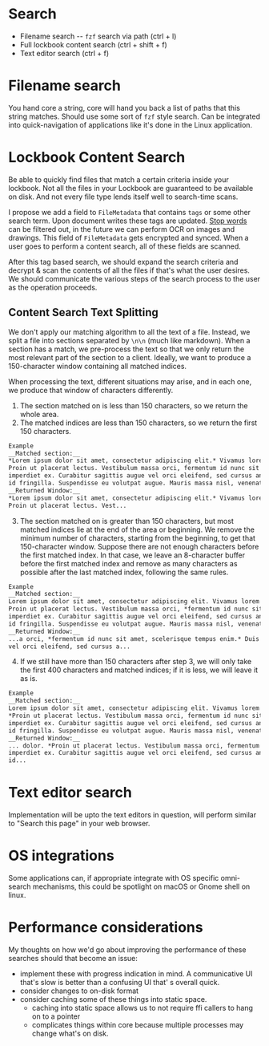 # Search

+ Filename search -- `fzf` search via path (ctrl + l)
+ Full lockbook content search (ctrl + shift + f)
+ Text editor search (ctrl + f)

# Filename search

You hand core a string, core will hand you back a list of paths that this string matches. Should use some sort of `fzf`
style search. Can be integrated into quick-navigation of applications like it's done in the Linux application.

# Lockbook Content Search

Be able to quickly find files that match a certain criteria inside your lockbook. Not all the files in your Lockbook are
guaranteed to be available on disk. And not every file type lends itself well to search-time scans.

I propose we add a field to `FileMetadata` that contains `tags` or some other search term. Upon document writes these
tags are updated. [Stop words](https://en.wikipedia.org/wiki/Stop_word) can be filtered out, in the future we can
perform OCR on images and drawings. This field of `FileMetadata` gets encrypted and synced. When a user goes to perform
a content search, all of these fields are scanned.

After this tag based search, we should expand the search criteria and decrypt & scan the contents of all the files if
that's what the user desires. We should communicate the various steps of the search process to the user as the operation
proceeds.

## Content Search Text Splitting

We don't apply our matching algorithm to all the text of a file. Instead, we split a file into sections separated by 
`\n\n` (much like markdown). When a section has a match, we pre-process the text so that we only return the most 
relevant part of the section to a client. Ideally, we want to produce a 150-character window containing all 
matched indices.

When processing the text, different situations may arise, and in each one, we produce that window of characters 
differently.
1. The section matched on is less than 150 characters, so we return the whole area.
2. The matched indices are less than 150 characters, so we return the first 150 characters.
```markdown
Example
__Matched section:__
*Lorem ipsum dolor sit amet, consectetur adipiscing elit.* Vivamus lorem purus, malesuada a dui a, auctor lobortis dolor. 
Proin ut placerat lectus. Vestibulum massa orci, fermentum id nunc sit amet, scelerisque tempus enim. Duis tristique 
imperdiet ex. Curabitur sagittis augue vel orci eleifend, sed cursus ante porta. Phasellus pellentesque vulputate ante 
id fringilla. Suspendisse eu volutpat augue. Mauris massa nisl, venenatis eget viverra non, ultrices vel enim.
__Returned Window:__
*Lorem ipsum dolor sit amet, consectetur adipiscing elit.* Vivamus lorem purus, malesuada a dui a, auctor lobortis dolor.
Proin ut placerat lectus. Vest...
```
3. The section matched on is greater than 150 characters, but most matched indices lie at the end of the area or 
beginning. We remove the minimum number of characters, starting from the beginning, to get that 150-character window. 
Suppose there are not enough characters before the first matched index. In that case, we leave an 8-character buffer 
before the first matched index and remove as many characters as possible after the last matched index, following the 
same rules.
```markdown
Example
__Matched section:__
Lorem ipsum dolor sit amet, consectetur adipiscing elit. Vivamus lorem purus, malesuada a dui a, auctor lobortis dolor.
Proin ut placerat lectus. Vestibulum massa orci, *fermentum id nunc sit amet, scelerisque tempus enim.* Duis tristique
imperdiet ex. Curabitur sagittis augue vel orci eleifend, sed cursus ante porta. Phasellus pellentesque vulputate ante
id fringilla. Suspendisse eu volutpat augue. Mauris massa nisl, venenatis eget viverra non, ultrices vel enim.
__Returned Window:__
...a orci, *fermentum id nunc sit amet, scelerisque tempus enim.* Duis tristique imperdiet ex. Curabitur sagittis augue 
vel orci eleifend, sed cursus a...
```
4. If we still have more than 150 characters after step 3, we will only take the first 400 characters and matched 
indices; if it is less, we will leave it as is.
```markdown
Example
__Matched section:__
Lorem ipsum dolor sit amet, consectetur adipiscing elit. Vivamus lorem purus, malesuada a dui a, auctor lobortis dolor.
*Proin ut placerat lectus. Vestibulum massa orci, fermentum id nunc sit amet, scelerisque tempus enim. Duis tristique
imperdiet ex. Curabitur sagittis augue vel orci eleifend, sed cursus ante porta. Phasellus pellentesque vulputate* ante
id fringilla. Suspendisse eu volutpat augue. Mauris massa nisl, venenatis eget viverra non, ultrices vel enim.
__Returned Window:__
... dolor. *Proin ut placerat lectus. Vestibulum massa orci, fermentum id nunc sit amet, scelerisque tempus enim. Duis tristique
imperdiet ex. Curabitur sagittis augue vel orci eleifend, sed cursus ante porta. Phasellus pellentesque vulputate* ante
id...
```


# Text editor search

Implementation will be upto the text editors in question, will perform similar to "Search this page" in your web
browser.

# OS integrations

Some applications can, if appropriate integrate with OS specific omni-search mechanisms, this could be spotlight on
macOS or Gnome shell on linux.

# Performance considerations

My thoughts on how we'd go about improving the performance of these searches should that become an issue:

+ implement these with progress indication in mind. A communicative UI that's slow is better than a confusing UI that'
  s overall quick.
+ consider changes to on-disk format
+ consider caching some of these things into static space.
    + caching into static space allows us to not require ffi callers to hang on to a pointer
    + complicates things within core because multiple processes may change what's on disk.